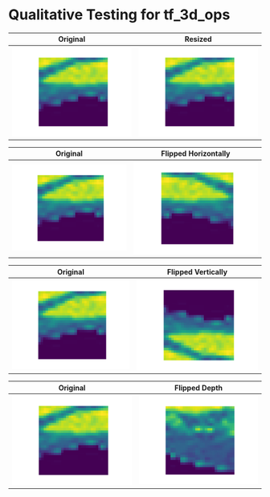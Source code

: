 # Qualitative Testing  for tf_3d_ops

Original            |  Resized
:-------------------------:|:-------------------------:
![Original Image](./samples/3d_image_organmnist3d_original.gif)  |  ![Resized Image](./samples/3d_image_organmnist3d_resized.gif)


Original            |  Flipped Horizontally
:-------------------------:|:-------------------------:
![Original Image](./samples/3d_image_organmnist3d_original.gif)  |  ![Flipped Image](./samples/3d_image_organmnist3d_flipped_h.gif)

Original            |  Flipped Vertically
:-------------------------:|:-------------------------:
![Original Image](./samples/3d_image_organmnist3d_original.gif)  |  ![Flipped Image](./samples/3d_image_organmnist3d_flipped_v.gif)

Original            |  Flipped Depth
:-------------------------:|:-------------------------:
![Original Image](./samples/3d_image_organmnist3d_original.gif)  |  ![Flipped Image](./samples/3d_image_organmnist3d_flipped_d.gif)